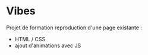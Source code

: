 # Vibes

Projet de formation reproduction d'une page existante :
- HTML / CSS
- ajout d'animations avec JS 
